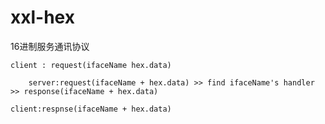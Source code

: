 # xxl-hex
16进制服务通讯协议

	client : request(ifaceName hex.data)
	
		server:request(ifaceName + hex.data) >> find ifaceName's handler >> response(ifaceName + hex.data)
	
	client:respnse(ifaceName + hex.data)
